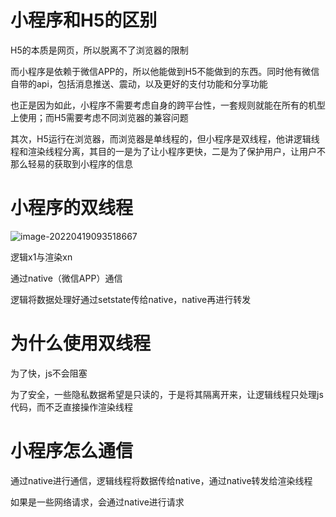 # 小程序和H5的区别

H5的本质是网页，所以脱离不了浏览器的限制

而小程序是依赖于微信APP的，所以他能做到H5不能做到的东西。同时他有微信自带的api，包括消息推送、震动，以及更好的支付功能和分享功能

也正是因为如此，小程序不需要考虑自身的跨平台性，一套规则就能在所有的机型上使用；而H5需要考虑不同浏览器的兼容问题

其次，H5运行在浏览器，而浏览器是单线程的，但小程序是双线程，他讲逻辑线程和渲染线程分离，其目的一是为了让小程序更快，二是为了保护用户，让用户不那么轻易的获取到小程序的信息

# 小程序的双线程

![image-20220419093518667](C:\Users\lshan\AppData\Roaming\Typora\typora-user-images\image-20220419093518667.png)

逻辑x1与渲染xn

通过native（微信APP）通信

逻辑将数据处理好通过setstate传给native，native再进行转发

# 为什么使用双线程

为了快，js不会阻塞

为了安全，一些隐私数据希望是只读的，于是将其隔离开来，让逻辑线程只处理js代码，而不乏直接操作渲染线程

# 小程序怎么通信

通过native进行通信，逻辑线程将数据传给native，通过native转发给渲染线程

如果是一些网络请求，会通过native进行请求